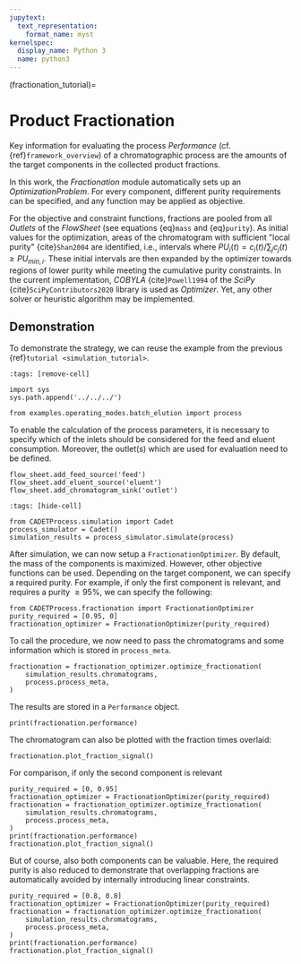 ```yaml
---
jupytext:
  text_representation:
    format_name: myst
kernelspec:
  display_name: Python 3
  name: python3
---
```


(fractionation_tutorial)=
# Product Fractionation
Key information for evaluating the process *Performance* (cf. {ref}`framework_overview`) of a chromatographic process are the amounts of the target components in the collected product fractions.

In this work, the *Fractionation* module automatically sets up an *OptimizationProblem*.
For every component, different purity requirements can be specified, and any function may be applied as objective.

For the objective and constraint functions, fractions are pooled from all *Outlets* of the *FlowSheet* (see equations {eq}`mass` and {eq}`purity`).
As initial values for the optimization, areas of the chromatogram with sufficient "local purity" {cite}`Shan2004` are identified, i.e., intervals where $PU_i(t)=c_i(t)/\sum_j c_j(t)\geq PU_{min,i}$.
These initial intervals are then expanded by the optimizer towards regions of lower purity while meeting the cumulative purity constraints.
In the current implementation, *COBYLA* {cite}`Powell1994` of the *SciPy* {cite}`SciPyContributors2020` library is used as *Optimizer*.
Yet, any other solver or heuristic algorithm may be implemented.

## Demonstration
To demonstrate the strategy, we can reuse the example from the previous {ref}`tutorial <simulation_tutorial>`.

```{code-cell} ipython3
:tags: [remove-cell]

import sys
sys.path.append('../../../')

from examples.operating_modes.batch_elution import process
```
To enable the calculation of the process parameters, it is necessary to specify which of the inlets should be considered for the feed and eluent consumption.
Moreover, the outlet(s) which are used for evaluation need to be defined.

```
flow_sheet.add_feed_source('feed')
flow_sheet.add_eluent_source('eluent')
flow_sheet.add_chromatogram_sink('outlet')
```

```{code-cell} ipython3
:tags: [hide-cell]

from CADETProcess.simulation import Cadet
process_simulator = Cadet()
simulation_results = process_simulator.simulate(process)
```

After simulation, we can now setup a `FractionationOptimizer`.
By default, the mass of the components is maximized.
However, other objective functions can be used.
Depending on the target component, we can specify a required purity. 
For example, if only the first component is relevant, and requires a purity $\ge 95 \%$, we can specify the following:

```{code-cell} ipython3
from CADETProcess.fractionation import FractionationOptimizer
purity_required = [0.95, 0]
fractionation_optimizer = FractionationOptimizer(purity_required)
```

To call the procedure, we now need to pass the chromatograms and some information which is stored in `process_meta`.
```{code-cell} ipython3
fractionation = fractionation_optimizer.optimize_fractionation(
    simulation_results.chromatograms,
    process.process_meta,
)
```
The results are stored in a `Performance` object.
```{code-cell} ipython3
print(fractionation.performance)
```
The chromatogram can also be plotted with the fraction times overlaid:
```{code-cell} ipython3
fractionation.plot_fraction_signal()
```

For comparison, if only the second component is relevant

```{code-cell} ipython3
purity_required = [0, 0.95]
fractionation_optimizer = FractionationOptimizer(purity_required)
fractionation = fractionation_optimizer.optimize_fractionation(
    simulation_results.chromatograms,
    process.process_meta,
)
print(fractionation.performance)
fractionation.plot_fraction_signal()
```

But of course, also both components can be valuable.
Here, the required purity is also reduced to demonstrate that overlapping fractions are automatically avoided by internally introducing linear constraints.

```{code-cell} ipython3
purity_required = [0.8, 0.8]
fractionation_optimizer = FractionationOptimizer(purity_required)
fractionation = fractionation_optimizer.optimize_fractionation(
    simulation_results.chromatograms,
    process.process_meta,
)
print(fractionation.performance)
fractionation.plot_fraction_signal()
```


